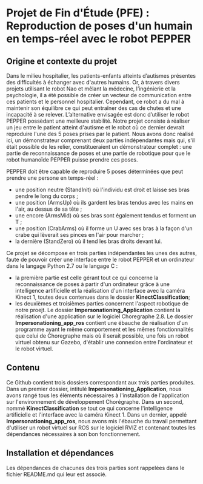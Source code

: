 # Projet de Fin d'Étude (PFE) : Reproduction de poses d'un humain en temps-réel avec le robot PEPPER

## Origine et contexte du projet 
Dans le milieu hospitalier, les patients-enfants atteints d’autismes présentes des difficultés à échanger avec d'autres humains. Or, à travers divers projets utilisant le robot Nao et mêlant la médecine, l’ingénierie et la psychologie, il a été possible de créer un vecteur de communication entre ces patients et le personnel hospitalier. Cependant, ce robot a du mal à maintenir son équilibre ce qui peut entraîner des cas de chutes et une incapacité à se relever. 
L’alternative envisagée est donc d’utiliser le robot PEPPER possèdant une meilleure stabilité. 
Notre projet consiste à réaliser un jeu entre le patient atteint d'autisme et le robot où ce dernier devrait reproduire l'une des 5 poses prises par le patient.
Nous avons donc réalisé ici, un démonstrateur comprenant deux parties indépendantes mais qui, s'il était possible de les relier, constitueraient un démonstrateur complet : une partie de reconnaissance de poses et une partie de robotique pour que le robot humanoïde PEPPER puisse prendre ces poses.  
    
PEPPER doit être capable de reproduire 5 poses déterminées que peut prendre une persone en temps-réel :
- une position neutre (StandInit) où l'individu est droit et laisse ses bras pendre le long du corps ;
- une position (ArmsUp) où ils gardent les bras tendus avec les mains en l'air, au dessus de sa tête ;
- une encore (ArmsMid) où ses bras sont également tendus et forment un T ;
- une position (CrabArms) où il forme un U avec ses bras à la façon d'un crabe qui lèverait ses pinces en l'air pour marcher ;
- la dernière (StandZero) où il tend les bras droits devant lui.  

Ce projet se décompose en trois parties indépendantes les unes des autres, faute de pouvoir créer une interface entre le robot PEPPER
et un ordinateur dans le langage Python 2.7 ou le langage C :
- la première partie est celle gérant tout ce qui concerne la reconnaissance de poses à partir d'un ordinateur grâce à une intelligence artificielle et la réalisation d'un interface avec la caméra Kinect 1, toutes deux contenues dans le dossier **KinectClassification**;
- les deuxièmes et troisièmes parties concernent l'aspect robotique de notre proejt. Le dossier **Impersonationing_Application** contient la réalisation d'une application sur le logiciel Choregraphe 2.8. Le dossier **Impersonationing_app_ros** contient une ébauche de réalisation d'un programme ayant le même comportement et les mêmes fonctionnalités que celui de Choregraphe mais où il serait possible, une fois un robot virtuel obtenu sur Gazebo, d'établir une connexion entre l'ordinateur et le robot virtuel.


## Contenu
Ce Github contient trois dossiers correspondant aux trois parties produites.  
Dans un premier dossier, intitulé **Impersonationing_Application**, nous avons rangé tous les éléments nécessaires à l'installation de l'application sur 
l'environnement de développement Chorégraphe. Dans un second, nommé **KinectClassification** se tout ce qui concerne l'intelligence artificielle et l'interface avec la caméra Kinect 1. Dans un dernier, appelé **Impersonationing_app_ros**, nous avons mis l'ébauche du travail permettant d'utiliser un robot virtuel sur ROS sur le logiciel RVIZ et contenant toutes les dépendances nécessaires à son bon fonctionnement. 

## Installation et dépendances
Les dépendances de chacunes des trois parties sont rappelées dans le fichier README.md qui leur est associé. 
